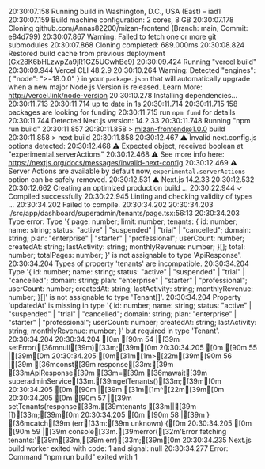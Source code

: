 20:30:07.158 Running build in Washington, D.C., USA (East) – iad1
20:30:07.159 Build machine configuration: 2 cores, 8 GB
20:30:07.178 Cloning github.com/Annas82200/mizan-frontend (Branch: main, Commit: e84d799)
20:30:07.867 Warning: Failed to fetch one or more git submodules
20:30:07.868 Cloning completed: 689.000ms
20:30:08.824 Restored build cache from previous deployment (Gx28K6bHLzwpZa9jR1GZ5UCwhBe9)
20:30:09.424 Running "vercel build"
20:30:09.944 Vercel CLI 48.2.9
20:30:10.264 Warning: Detected "engines": { "node": ">=18.0.0" } in your `package.json` that will automatically upgrade when a new major Node.js Version is released. Learn More: http://vercel.link/node-version
20:30:10.278 Installing dependencies...
20:30:11.713 
20:30:11.714 up to date in 1s
20:30:11.714 
20:30:11.715 158 packages are looking for funding
20:30:11.715   run `npm fund` for details
20:30:11.744 Detected Next.js version: 14.2.33
20:30:11.748 Running "npm run build"
20:30:11.857 
20:30:11.858 > mizan-frontend@1.0.0 build
20:30:11.858 > next build
20:30:11.858 
20:30:12.467  ⚠ Invalid next.config.js options detected: 
20:30:12.468  ⚠     Expected object, received boolean at "experimental.serverActions"
20:30:12.468  ⚠ See more info here: https://nextjs.org/docs/messages/invalid-next-config
20:30:12.469  ⚠ Server Actions are available by default now, `experimental.serverActions` option can be safely removed.
20:30:12.531   ▲ Next.js 14.2.33
20:30:12.532 
20:30:12.662    Creating an optimized production build ...
20:30:22.944  ✓ Compiled successfully
20:30:22.945    Linting and checking validity of types ...
20:30:34.202 Failed to compile.
20:30:34.202 
20:30:34.203 ./src/app/dashboard/superadmin/tenants/page.tsx:56:13
20:30:34.203 Type error: Type '{ page: number; limit: number; tenants: { id: number; name: string; status: "active" | "suspended" | "trial" | "cancelled"; domain: string; plan: "enterprise" | "starter" | "professional"; userCount: number; createdAt: string; lastActivity: string; monthlyRevenue: number; }[]; total: number; totalPages: number; }' is not assignable to type 'ApiResponse'.
20:30:34.204   Types of property 'tenants' are incompatible.
20:30:34.204     Type '{ id: number; name: string; status: "active" | "suspended" | "trial" | "cancelled"; domain: string; plan: "enterprise" | "starter" | "professional"; userCount: number; createdAt: string; lastActivity: string; monthlyRevenue: number; }[]' is not assignable to type 'Tenant[]'.
20:30:34.204       Property 'updatedAt' is missing in type '{ id: number; name: string; status: "active" | "suspended" | "trial" | "cancelled"; domain: string; plan: "enterprise" | "starter" | "professional"; userCount: number; createdAt: string; lastActivity: string; monthlyRevenue: number; }' but required in type 'Tenant'.
20:30:34.204 
20:30:34.204 [0m [90m 54 |[39m       setError([36mnull[39m)[33m;[39m[0m
20:30:34.205 [0m [90m 55 |[39m[0m
20:30:34.205 [0m[31m[1m>[22m[39m[90m 56 |[39m       [36mconst[39m response[33m:[39m [33mApiResponse[39m [33m=[39m [36mawait[39m superadminService[33m.[39mgetTenants()[33m;[39m[0m
20:30:34.205 [0m [90m    |[39m             [31m[1m^[22m[39m[0m
20:30:34.205 [0m [90m 57 |[39m       setTenants(response[33m.[39mtenants [33m||[39m [])[33m;[39m[0m
20:30:34.205 [0m [90m 58 |[39m     } [36mcatch[39m (err[33m:[39m unknown) {[0m
20:30:34.205 [0m [90m 59 |[39m       console[33m.[39merror([32m'Error fetching tenants:'[39m[33m,[39m err)[33m;[39m[0m
20:30:34.235 Next.js build worker exited with code: 1 and signal: null
20:30:34.277 Error: Command "npm run build" exited with 1
